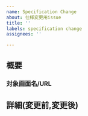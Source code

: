 ```yaml
---
name: Specification Change
about: 仕様変更用issue
title: ''
labels: specification change
assignees: ''

---
```


## 概要
### 対象画面名/URL

## 詳細(変更前,変更後)

